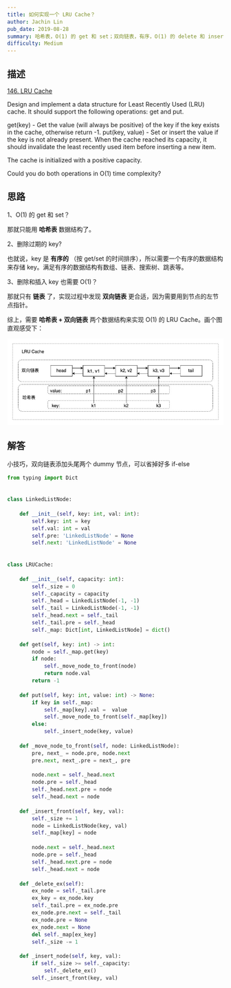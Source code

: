 ```yaml
---
title: 如何实现一个 LRU Cache？
author: Jachin Lin
pub_date: 2019-08-28
summary: 哈希表，O(1) 的 get 和 set；双向链表，有序，O(1) 的 delete 和 insert。
difficulty: Medium
---
```


## 描述

[146. LRU Cache](https://leetcode.com/problems/lru-cache/)

Design and implement a data structure for Least Recently Used (LRU) cache. It should support the following operations: get and put.

get(key) - Get the value (will always be positive) of the key if the key exists in the cache, otherwise return -1.
put(key, value) - Set or insert the value if the key is not already present. When the cache reached its capacity, it should invalidate the least recently used item before inserting a new item.

The cache is initialized with a positive capacity.

Could you do both operations in O(1) time complexity?

## 思路

1、O(1) 的 get 和 set？

那就只能用 **哈希表** 数据结构了。

2、删除过期的 key? 

也就说，key 是 **有序的** （按 get/set 的时间排序），所以需要一个有序的数据结构来存储 key。满足有序的数据结构有数组、链表、搜索树、跳表等。

3、删除和插入 key 也需要 O(1)？

那就只有 **链表** 了，实现过程中发现 **双向链表** 更合适，因为需要用到节点的左节点指针。

综上，需要 **哈希表 + 双向链表** 两个数据结构来实现 O(1) 的 LRU Cache。画个图直观感受下：

![LRU Cache](./img/lru-cache.jpg)

## 解答

小技巧，双向链表添加头尾两个 dummy 节点，可以省掉好多 if-else

```python
from typing import Dict


class LinkedListNode:
    
    def __init__(self, key: int, val: int):
        self.key: int = key
        self.val: int = val
        self.pre: 'LinkedListNode' = None
        self.next: 'LinkedListNode' = None
     
    
class LRUCache:

    def __init__(self, capacity: int):
        self._size = 0
        self._capacity = capacity
        self._head = LinkedListNode(-1, -1)
        self._tail = LinkedListNode(-1, -1)
        self._head.next = self._tail
        self._tail.pre = self._head
        self._map: Dict[int, LinkedListNode] = dict()

    def get(self, key: int) -> int:
        node = self._map.get(key)
        if node:
            self._move_node_to_front(node)
            return node.val
        return -1

    def put(self, key: int, value: int) -> None:
        if key in self._map:
            self._map[key].val =  value
            self._move_node_to_front(self._map[key])
        else:
            self._insert_node(key, value)

    def _move_node_to_front(self, node: LinkedListNode):
        pre, next_ = node.pre, node.next
        pre.next, next_.pre = next_, pre
        
        node.next = self._head.next
        node.pre = self._head
        self._head.next.pre = node
        self._head.next = node
    
    def _insert_front(self, key, val):
        self._size += 1
        node = LinkedListNode(key, val)
        self._map[key] = node
        
        node.next = self._head.next
        node.pre = self._head
        self._head.next.pre = node
        self._head.next = node
    
    def _delete_ex(self):
        ex_node = self._tail.pre
        ex_key = ex_node.key
        self._tail.pre = ex_node.pre
        ex_node.pre.next = self._tail
        ex_node.pre = None
        ex_node.next = None
        del self._map[ex_key]
        self._size -= 1
        
    def _insert_node(self, key, val):
        if self._size >= self._capacity:
            self._delete_ex()
        self._insert_front(key, val)  
```